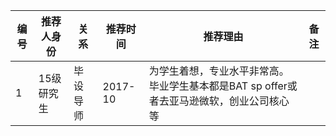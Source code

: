 | 编号 | 推荐人身份 | 关系 | 推荐时间 | 推荐理由 | 备注 |
| --- | --- | --- | --- | --- | --- |
| 1 | 15级研究生 | 毕设导师 | 2017-10 | 为学生着想，专业水平非常高。毕业学生基本都是BAT sp offer或者去亚马逊微软，创业公司核心等 |  |
